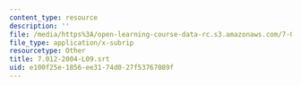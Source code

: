 ```yaml
---
content_type: resource
description: ''
file: /media/https%3A/open-learning-course-data-rc.s3.amazonaws.com/7-01sc-fundamentals-of-biology-fall-2011/e100f25e1856ee3174d027f53767089f_7.012-2004-L09.srt
file_type: application/x-subrip
resourcetype: Other
title: 7.012-2004-L09.srt
uid: e100f25e-1856-ee31-74d0-27f53767089f
---
```

